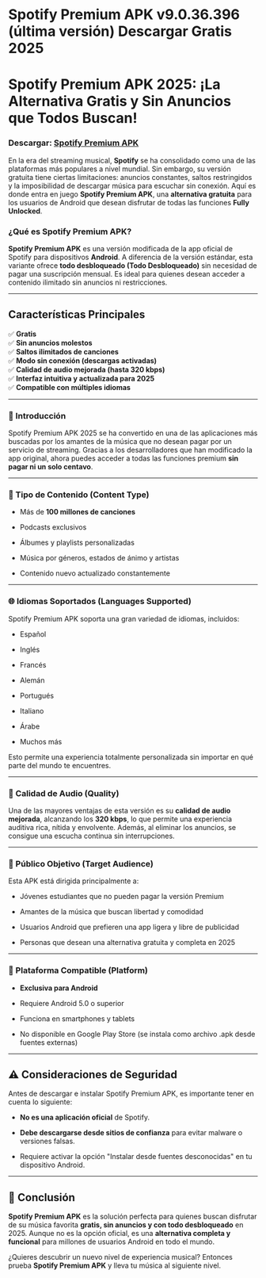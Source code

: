 ﻿# Spotify Premium APK v9.0.36.396 (última versión) Descargar Gratis 2025

# Spotify Premium APK 2025: ¡La Alternativa Gratis y Sin Anuncios que Todos Buscan!
### Descargar: [Spotify Premium APK](https://tinyurl.com/364tew76)
En la era del streaming musical, **Spotify** se ha consolidado como una de las plataformas más populares a nivel mundial. Sin embargo, su versión gratuita tiene ciertas limitaciones: anuncios constantes, saltos restringidos y la imposibilidad de descargar música para escuchar sin conexión. Aquí es donde entra en juego **Spotify Premium APK**, una **alternativa gratuita** para los usuarios de Android que desean disfrutar de todas las funciones **Fully Unlocked**.

### ¿Qué es Spotify Premium APK?

**Spotify Premium APK** es una versión modificada de la app oficial de Spotify para dispositivos **Android**. A diferencia de la versión estándar, esta variante ofrece **todo desbloqueado (Todo Desbloqueado)** sin necesidad de pagar una suscripción mensual. Es ideal para quienes desean acceder a contenido ilimitado sin anuncios ni restricciones.

----------

## Características Principales

✅ **Gratis**  
✅ **Sin anuncios molestos**  
✅ **Saltos ilimitados de canciones**  
✅ **Modo sin conexión (descargas activadas)**  
✅ **Calidad de audio mejorada (hasta 320 kbps)**  
✅ **Interfaz intuitiva y actualizada para 2025**  
✅ **Compatible con múltiples idiomas**

----------

### 📌 Introducción

Spotify Premium APK 2025 se ha convertido en una de las aplicaciones más buscadas por los amantes de la música que no desean pagar por un servicio de streaming. Gracias a los desarrolladores que han modificado la app original, ahora puedes acceder a todas las funciones premium **sin pagar ni un solo centavo**.

----------

### 📁 Tipo de Contenido (Content Type)

-   Más de **100 millones de canciones**
    
-   Podcasts exclusivos
    
-   Álbumes y playlists personalizadas
    
-   Música por géneros, estados de ánimo y artistas
    
-   Contenido nuevo actualizado constantemente
    

----------

### 🌐 Idiomas Soportados (Languages Supported)

Spotify Premium APK soporta una gran variedad de idiomas, incluidos:

-   Español
    
-   Inglés
    
-   Francés
    
-   Alemán
    
-   Portugués
    
-   Italiano
    
-   Árabe
    
-   Muchos más
    

Esto permite una experiencia totalmente personalizada sin importar en qué parte del mundo te encuentres.

----------

### 🎵 Calidad de Audio (Quality)

Una de las mayores ventajas de esta versión es su **calidad de audio mejorada**, alcanzando los **320 kbps**, lo que permite una experiencia auditiva rica, nítida y envolvente. Además, al eliminar los anuncios, se consigue una escucha continua sin interrupciones.

----------

### 🎯 Público Objetivo (Target Audience)

Esta APK está dirigida principalmente a:

-   Jóvenes estudiantes que no pueden pagar la versión Premium
    
-   Amantes de la música que buscan libertad y comodidad
    
-   Usuarios Android que prefieren una app ligera y libre de publicidad
    
-   Personas que desean una alternativa gratuita y completa en 2025
    

----------

### 📱 Plataforma Compatible (Platform)

-   **Exclusiva para Android**
    
-   Requiere Android 5.0 o superior
    
-   Funciona en smartphones y tablets
    
-   No disponible en Google Play Store (se instala como archivo .apk desde fuentes externas)
    

----------

## ⚠️ Consideraciones de Seguridad

Antes de descargar e instalar Spotify Premium APK, es importante tener en cuenta lo siguiente:

-   **No es una aplicación oficial** de Spotify.
    
-   **Debe descargarse desde sitios de confianza** para evitar malware o versiones falsas.
    
-   Requiere activar la opción "Instalar desde fuentes desconocidas" en tu dispositivo Android.
    

----------

## 📌 Conclusión

**Spotify Premium APK** es la solución perfecta para quienes buscan disfrutar de su música favorita **gratis, sin anuncios y con todo desbloqueado** en 2025. Aunque no es la opción oficial, es una **alternativa completa y funcional** para millones de usuarios Android en todo el mundo.

¿Quieres descubrir un nuevo nivel de experiencia musical? Entonces prueba **Spotify Premium APK** y lleva tu música al siguiente nivel.
